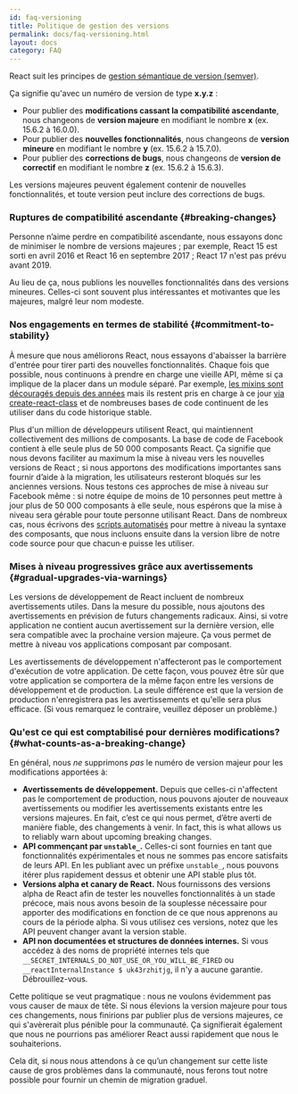 ```yaml
---
id: faq-versioning
title: Politique de gestion des versions  
permalink: docs/faq-versioning.html
layout: docs
category: FAQ
---
```


React suit les principes de [gestion sémantique de version (semver)](https://semver.org/lang/fr/).

Ça signifie qu'avec un numéro de version de type **x.y.z** :

* Pour publier des **modifications cassant la compatibilité ascendante**, nous changeons de **version majeure** en modifiant le nombre **x** (ex. 15.6.2 à 16.0.0).
* Pour publier des **nouvelles fonctionnalités**, nous changeons de **version mineure** en modifiant le nombre **y** (ex. 15.6.2 à 15.7.0).
* Pour publier des **corrections de bugs**, nous changeons de **version de correctif** en modifiant le nombre **z** (ex. 15.6.2 à 15.6.3).

Les versions majeures peuvent également contenir de nouvelles fonctionnalités, et toute version peut inclure des corrections de bugs.  

### Ruptures de compatibilité ascendante {#breaking-changes}

Personne n’aime perdre en compatibilité ascendante, nous essayons donc de minimiser le nombre de versions majeures ; par exemple, React 15 est sorti en avril 2016 et React 16 en septembre 2017 ; React 17 n'est pas prévu avant 2019. 

Au lieu de ça, nous publions les nouvelles fonctionnalités dans des versions mineures. Celles-ci sont souvent plus intéressantes et motivantes que les majeures, malgré leur nom modeste.

### Nos engagements en termes de stabilité {#commitment-to-stability}

À mesure que nous améliorons React, nous essayons d'abaisser la barrière d'entrée pour tirer parti des nouvelles fonctionnalités. Chaque fois que possible, nous continuons à prendre en charge une vieille API, même si ça implique de la placer dans un module séparé. Par exemple, [les mixins sont découragés depuis des années](/blog/2016/07/13/mixins-considered-harmful.html) mais ils restent pris en charge à ce jour [via create-react-class](/docs/react-without-es6.html#mixins) et de nombreuses bases de code continuent de les utiliser dans du code historique stable.

Plus d'un million de développeurs utilisent React, qui maintiennent collectivement des millions de composants. La base de code de Facebook contient à elle seule plus de 50 000 composants React.
Ça signifie que nous devons faciliter au maximum la mise à niveau vers les nouvelles versions de React ; si nous apportons des modifications importantes sans fournir d’aide à la migration, les utilisateurs resteront bloqués sur les anciennes versions. Nous testons ces approches de mise à niveau sur Facebook même : si notre équipe de moins de 10 personnes peut mettre à jour plus de 50 000 composants à elle seule, nous espérons que la mise à niveau sera gérable pour toute personne utilisant React. Dans de nombreux cas, nous écrivons des [scripts automatisés](https://github.com/reactjs/react-codemod) pour mettre à niveau la syntaxe des composants, que nous incluons ensuite dans la version libre de notre code source pour que chacun·e puisse les utiliser.

### Mises à niveau progressives grâce aux avertissements {#gradual-upgrades-via-warnings}

Les versions de développement de React incluent de nombreux avertissements utiles. Dans la mesure du possible, nous ajoutons des avertissements en prévision de futurs changements radicaux. Ainsi, si votre application ne contient aucun avertissement sur la dernière version, elle sera compatible avec la prochaine version majeure. Ça vous permet de mettre à niveau vos applications composant par composant.

Les avertissements de développement n'affecteront pas le comportement d'exécution de votre application. De cette façon, vous pouvez être sûr que votre application se comportera de la même façon entre les versions de développement et de production. La seule différence est que la version de production n'enregistrera pas les avertissements et qu'elle sera plus efficace. (Si vous remarquez le contraire, veuillez déposer un problème.)  

### Qu'est ce qui est comptabilisé pour dernières modifications? {#what-counts-as-a-breaking-change}

En général, nous *ne* supprimons *pas* le numéro de version majeur pour les modifications apportées à:

* **Avertissements de développement.** Depuis que celles-ci n'affectent pas le comportement de production, nous pouvons ajouter de nouveaux avertissements ou modifier les avertissements existants entre les versions majeures. En fait, c’est ce qui nous permet, d’être averti de manière fiable, des changements à venir. In fact, this is what allows us to reliably warn about upcoming breaking changes.
* **API commençant par `unstable_`.** Celles-ci sont fournies en tant que fonctionnalités expérimentales  et nous ne sommes pas encore satisfaits de leurs API. En les publiant avec un préfixe `unstable_`, nous pouvons itérer plus rapidement dessus et obtenir une API stable plus tôt.
* **Versions alpha et canary de React.** 
Nous fournissons des versions alpha de React afin de tester les nouvelles fonctionnalités à un stade précoce, mais nous avons besoin de la souplesse nécessaire pour apporter des modifications en fonction de ce que nous apprenons au cours de la période alpha. Si vous utilisez ces versions, notez que les API peuvent changer avant la version stable.
* **API non documentées et structures de données internes.** Si vous accédez à des noms de propriété internes tels que `__SECRET_INTERNALS_DO_NOT_USE_OR_YOU_WILL_BE_FIRED` ou` __reactInternalInstance $ uk43rzhitjg`, il n'y a aucune garantie. Débrouillez-vous.

Cette politique se veut pragmatique : nous ne voulons évidemment pas vous causer de maux de tête. Si nous élevions la version majeure pour tous ces changements, nous finirions par publier plus de versions majeures, ce qui s'avèrerait plus pénible pour la communauté. Ça signifierait également que nous ne pourrions pas améliorer React aussi rapidement que nous le souhaiterions.

Cela dit, si nous nous attendons à ce qu’un changement sur cette liste cause de gros problèmes dans la communauté, nous ferons tout notre possible pour fournir un chemin de migration graduel.
